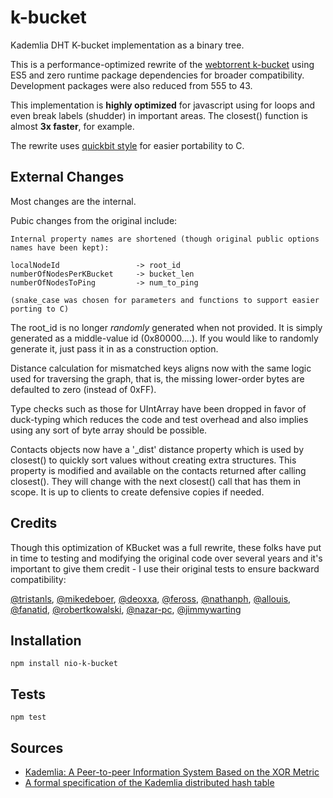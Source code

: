# k-bucket

Kademlia DHT K-bucket implementation as a binary tree.

This is a performance-optimized rewrite of the [webtorrent k-bucket](https://github.com/tristanls/k-bucket) using ES5
and zero runtime package dependencies for broader compatibility.  Development packages were also reduced from 555 to 43.

This implementation is **highly optimized** for javascript using for loops and even break labels (shudder)
in important areas.  The closest() function is almost **3x faster**, for example.
 
The rewrite uses [quickbit style](https://github.com/quicbit-js/qb-standard/blob/master/doc/recommended-style.md) 
for easier portability to C.

## External Changes

Most changes are the internal.

Pubic changes from the original include:

    Internal property names are shortened (though original public options names have been kept):
    
    localNodeId                 -> root_id
    numberOfNodesPerKBucket     -> bucket_len
    numberOfNodesToPing         -> num_to_ping

    (snake_case was chosen for parameters and functions to support easier porting to C) 
    
The root_id is no longer *randomly* generated when not provided.  It is simply generated as a
middle-value id (0x80000....).  If you would like to randomly generate it, just pass it in as a construction option.

Distance calculation for mismatched keys aligns now with the same logic used for traversing the graph, that
is, the missing lower-order bytes are defaulted to zero (instead of 0xFF).

Type checks such as those for UIntArray have been dropped in favor of duck-typing which reduces the 
code and test overhead and also implies using any sort of byte array should be possible.

Contacts objects now have a '_dist' distance property which is used by closest() to quickly sort values without creating
extra structures.  This property is modified and available on the contacts returned after calling closest().
They will change with the next closest() call that has them in scope.  It is up to clients to create
defensive copies if needed.

## Credits

Though this optimization of KBucket was a full rewrite, these folks have put in time to testing and 
modifying the original code over several years 
and it's important to give them credit - I use their original tests to ensure backward compatibility:

[@tristanls](https://github.com/tristanls), [@mikedeboer](https://github.com/mikedeboer), [@deoxxa](https://github.com/deoxxa), [@feross](https://github.com/feross), [@nathanph](https://github.com/nathanph), [@allouis](https://github.com/allouis), [@fanatid](https://github.com/fanatid), [@robertkowalski](https://github.com/robertkowalski), [@nazar-pc](https://github.com/nazar-pc), [@jimmywarting](https://github.com/jimmywarting)

## Installation

    npm install nio-k-bucket

## Tests

    npm test
    
## Sources

  - [Kademlia: A Peer-to-peer Information System Based on the XOR Metric](http://www.maymounkov.org/papers/maymounkov-kademlia-lncs.pdf)
  - [A formal specification of the Kademlia distributed hash table](http://maude.sip.ucm.es/kademlia/files/pita_kademlia.pdf)
